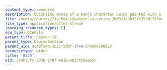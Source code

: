 ```yaml
---
content_type: resource
description: QuickTime movie of a kanji character being painted with a brush.
file: /media/courses/21g-504-japanese-iv-spring-2009/3e9b35fc3930170fee1be825bc8ae65c_0125.mov
file_type: application/octet-stream
learning_resource_types: []
ocw_type: OCWFile
parent_title: Lesson 19
parent_type: CourseSection
parent_uid: 4c4bfa40-1b33-5dbf-1f49-d700b4b86b25
resourcetype: Other
title: '0125'
uid: 3e9b35fc-3930-170f-ee1b-e825bc8ae65c
---
```

